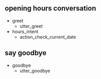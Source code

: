 ## opening hours conversation
* greet
  - utter_greet
* hours_intent
  - action_check_current_date

## say goodbye
* goodbye
  - utter_goodbye